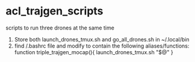 # acl_trajgen_scripts
scripts to run three drones at the same time

1. Store both launch_drones_tmux.sh and go_all_drones.sh in ~/.local/bin
2. find /.bashrc file and modify to contain the following aliases/functions:
function triple_trajgen_mocap(){
  launch_drones_tmux.sh "$@"
}
